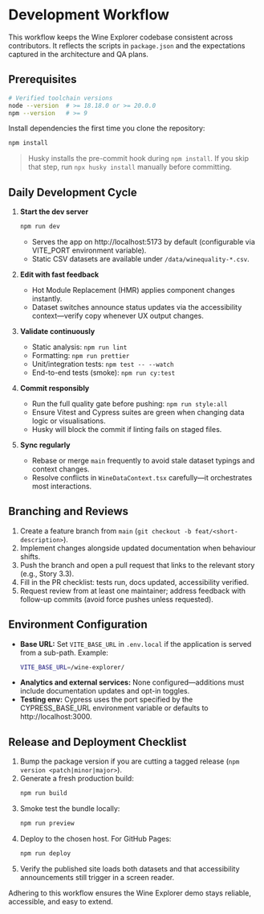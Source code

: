 # Development Workflow

This workflow keeps the Wine Explorer codebase consistent across contributors. It reflects the scripts in `package.json` and the expectations captured in the architecture and QA plans.

## Prerequisites

```bash
# Verified toolchain versions
node --version  # >= 18.18.0 or >= 20.0.0
npm --version   # >= 9
```

Install dependencies the first time you clone the repository:

```bash
npm install
```

> Husky installs the pre-commit hook during `npm install`. If you skip that step, run `npx husky install` manually before committing.

## Daily Development Cycle

1. **Start the dev server**

   ```bash
   npm run dev
   ```

   - Serves the app on http://localhost:5173 by default (configurable via VITE_PORT environment variable).
   - Static CSV datasets are available under `/data/winequality-*.csv`.

2. **Edit with fast feedback**

   - Hot Module Replacement (HMR) applies component changes instantly.
   - Dataset switches announce status updates via the accessibility context—verify copy whenever UX output changes.

3. **Validate continuously**

   - Static analysis: `npm run lint`
   - Formatting: `npm run prettier`
   - Unit/integration tests: `npm test -- --watch`
   - End-to-end tests (smoke): `npm run cy:test`

4. **Commit responsibly**

   - Run the full quality gate before pushing: `npm run style:all`
   - Ensure Vitest and Cypress suites are green when changing data logic or visualisations.
   - Husky will block the commit if linting fails on staged files.

5. **Sync regularly**
   - Rebase or merge `main` frequently to avoid stale dataset typings and context changes.
   - Resolve conflicts in `WineDataContext.tsx` carefully—it orchestrates most interactions.

## Branching and Reviews

1. Create a feature branch from `main` (`git checkout -b feat/<short-description>`).
2. Implement changes alongside updated documentation when behaviour shifts.
3. Push the branch and open a pull request that links to the relevant story (e.g., Story 3.3).
4. Fill in the PR checklist: tests run, docs updated, accessibility verified.
5. Request review from at least one maintainer; address feedback with follow-up commits (avoid force pushes unless requested).

## Environment Configuration

- **Base URL:** Set `VITE_BASE_URL` in `.env.local` if the application is served from a sub-path. Example:
  ```bash
  VITE_BASE_URL=/wine-explorer/
  ```
- **Analytics and external services:** None configured—additions must include documentation updates and opt-in toggles.
- **Testing env:** Cypress uses the port specified by the CYPRESS_BASE_URL environment variable or defaults to http://localhost:3000.

## Release and Deployment Checklist

1. Bump the package version if you are cutting a tagged release (`npm version <patch|minor|major>`).
2. Generate a fresh production build:
   ```bash
   npm run build
   ```
3. Smoke test the bundle locally:
   ```bash
   npm run preview
   ```
4. Deploy to the chosen host. For GitHub Pages:
   ```bash
   npm run deploy
   ```
5. Verify the published site loads both datasets and that accessibility announcements still trigger in a screen reader.

Adhering to this workflow ensures the Wine Explorer demo stays reliable, accessible, and easy to extend.
